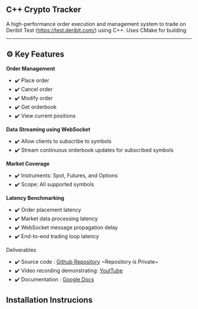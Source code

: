 ## **C++ Crypto Tracker**

A high-performance order execution and management system to trade on Deribit Test (https://test.deribit.com/) using C++.
Uses CMake for building

---

## ⚙️ **Key Features**

**Order Management**

- ✔️ Place order
- ✔️ Cancel order
- ✔️ Modify order
- ✔️ Get orderbook
- ✔️ View current positions

**Data Streaming using WebSocket**

- ✔️ Allow clients to subscribe to symbols
- ✔️ Stream continuous orderbook updates for subscribed symbols

**Market Coverage**

- ✔️ Instruments: Spot, Futures, and Options
- ✔️ Scope: All supported symbols

**Latency Benchmarking**

- ✔️ Order placement latency
- ✔️ Market data processing latency
- ✔️ WebSocket message propagation delay
- ✔️ End-to-end trading loop latency

Deliverables

- ✔️ Source code : [Github Repository](https://github.com/JaiSwarup/cpp-crypto-tracker) ~Repository is Private~
- ✔️ Video recording demonstrating: [YoutTube](https://www.youtube.com/watch?v=g3MRC56d3QM)
- ✔️ Documentation : [Google Docs](https://docs.google.com/document/d/1B6TTXe17HvNoTS8jKe8UMGauseoe4-f8CrVzdvww8Qw/edit?usp=sharing)

## Installation Instrucions
